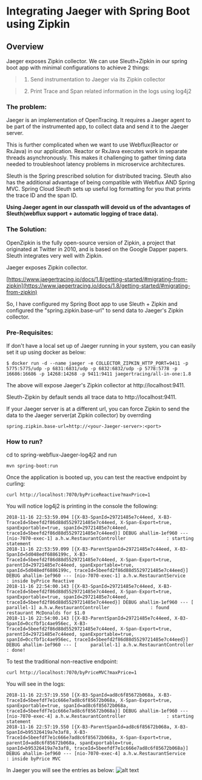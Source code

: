 # Integrating Jaeger with Spring Boot using Zipkin

## Overview

Jaeger exposes Zipkin collector. We can use Sleuth+Zipkin in our spring boot app with minimal configurations to achieve 2 things:

> 1. Send instrumentation to Jaeger via its Zipkin collector
	
> 2. Print Trace and Span related information in the logs using log4j2

### The problem:

Jaeger is an implementation of OpenTracing. It requires a Jaeger agent to be part of the instrumented app, to collect data and send it to the Jaeger server. 

This is further complicated when we want to use Webflux(Reactor or RxJava) in our application. Reactor or RxJava executes work in separate threads asynchronously. This makes it challenging to gather timing data needed to troubleshoot latency problems in microservice architectures. 

Sleuth is the Spring prescribed solution for distributed tracing. Sleuth also has the additional advantage of being compatible with Webflux AND Spring MVC. Spring Cloud Sleuth sets up useful log formatting for you that prints the trace ID and the span ID. 

**Using Jaeger agent in our classpath will devoid us of the advantages of Sleuth(webflux support + automatic logging of trace data).**

### The Solution:

OpenZipkin is the fully open-source version of Zipkin, a project that originated at Twitter in 2010, and is based on the Google Dapper papers. Sleuth integrates very well with Zipkin. 

Jaeger exposes Zipkin collector.

[https://www.jaegertracing.io/docs/1.8/getting-started/#migrating-from-zipkin](https://www.jaegertracing.io/docs/1.8/getting-started/#migrating-from-zipkin)


So, I have configured my Spring Boot app to use Sleuth + Zipkin and configured the "spring.zipkin.base-url" to send data to Jaeger's Zipkin collector.

### Pre-Requisites:

If don't have a local set up of Jaeger running in your system, you can easily set it up using docker as below:

	$ docker run -d --name jaeger -e COLLECTOR_ZIPKIN_HTTP_PORT=9411 -p 5775:5775/udp -p 6831:6831/udp -p 6832:6832/udp -p 5778:5778 -p 16686:16686 -p 14268:14268 -p 9411:9411 jaegertracing/all-in-one:1.8
  
The above will expose Jaeger's Zipkin collector at http://localhost:9411.

Sleuth-Zipkin by default sends all trace data to http://localhost:9411. 

If your Jaeger server is at a different url, you can force Zipkin to send the data to the Jaeger server(at Zipkin collector) by overrding 

	spring.zipkin.base-url=http://<your-Jaeger-server>:<port>
  
### How to run?

cd to spring-webflux-Jaeger-log4j2 and run
  
	mvn spring-boot:run
	
Once the application is booted up, you can test the reactive endpoint by curling:

	curl http://localhost:7070/byPriceReactive?maxPrice=1
	
You will notice log4j2 is printing in the console the following:

	2018-11-16 22:53:59.094 [{X-B3-SpanId=29721485e7c44eed, X-B3-TraceId=5beefd2f86d88d5529721485e7c44eed, X-Span-Export=true, spanExportable=true, spanId=29721485e7c44eed, traceId=5beefd2f86d88d5529721485e7c44eed}] DEBUG ahallim-1ef960 --- [nio-7070-exec-1] a.h.w.RestaurantController               : starting statement
	2018-11-16 22:53:59.099 [{X-B3-ParentSpanId=29721485e7c44eed, X-B3-SpanId=5d048edf6886199c, X-B3-TraceId=5beefd2f86d88d5529721485e7c44eed, X-Span-Export=true, parentId=29721485e7c44eed, spanExportable=true, spanId=5d048edf6886199c, traceId=5beefd2f86d88d5529721485e7c44eed}] DEBUG ahallim-1ef960 --- [nio-7070-exec-1] a.h.w.RestaurantService                  : inside byPrice Reactive
	2018-11-16 22:54:00.143 [{X-B3-SpanId=29721485e7c44eed, X-B3-TraceId=5beefd2f86d88d5529721485e7c44eed, X-Span-Export=true, spanExportable=true, spanId=29721485e7c44eed, traceId=5beefd2f86d88d5529721485e7c44eed}] DEBUG ahallim-1ef960 --- [     parallel-1] a.h.w.RestaurantController               : found restaurant McDonalds for $1.0
	2018-11-16 22:54:00.143 [{X-B3-ParentSpanId=29721485e7c44eed, X-B3-SpanId=0ccfbf1c4ae956ec, X-B3-TraceId=5beefd2f86d88d5529721485e7c44eed, X-Span-Export=true, parentId=29721485e7c44eed, spanExportable=true, spanId=0ccfbf1c4ae956ec, traceId=5beefd2f86d88d5529721485e7c44eed}] DEBUG ahallim-1ef960 --- [     parallel-1] a.h.w.RestaurantController               : done!
 

To test the traditional non-reactive endpoint: 
	
	curl http://localhost:7070/byPriceMVC?maxPrice=1

You will see in the logs:

	2018-11-16 22:57:19.550 [{X-B3-SpanId=ad8c6f85672b068a, X-B3-TraceId=5beefdf7e1c666e7ad8c6f85672b068a, X-Span-Export=true, spanExportable=true, spanId=ad8c6f85672b068a, traceId=5beefdf7e1c666e7ad8c6f85672b068a}] DEBUG ahallim-1ef960 --- [nio-7070-exec-4] a.h.w.RestaurantController               : starting statement
	2018-11-16 22:57:19.550 [{X-B3-ParentSpanId=ad8c6f85672b068a, X-B3-SpanId=b95326419a7e3af8, X-B3-TraceId=5beefdf7e1c666e7ad8c6f85672b068a, X-Span-Export=true, parentId=ad8c6f85672b068a, spanExportable=true, spanId=b95326419a7e3af8, traceId=5beefdf7e1c666e7ad8c6f85672b068a}] DEBUG ahallim-1ef960 --- [nio-7070-exec-4] a.h.w.RestaurantService                  : inside byPrice MVC
	
In Jaeger you will see the entries as below:
![alt text](https://github.com/anoophp777/spring-webflux-jaegar-log4j2/blob/master/src/main/resources/images/Screen%20Shot%202018-11-16%20at%2011.36.22%20PM.png "Jaeger image of trace")
